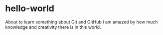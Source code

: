 # hello-world
About to learn something about Git and GitHub
I am amazed by how much knowledge and creativity there is in this world.
